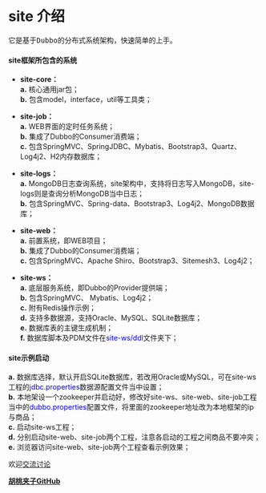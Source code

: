 # site 介绍 #

<pre>它是基于Dubbo的分布式系统架构，快速简单的上手。</pre>


#### site框架所包含的系统

+ <b>site-core：</b><br/>
<b>a.</b> 核心通用jar包；<br/>
<b>b.</b> 包含model，interface，util等工具类；<br/>

+ <b>site-job：</b><br/>
<b>a.</b> WEB界面的定时任务系统；<br/>
<b>b.</b> 集成了Dubbo的Consumer消费端；<br/>
<b>c.</b> 包含SpringMVC、SpringJDBC、Mybatis、Bootstrap3、Quartz、Log4j2、H2内存数据库；

+ <b>site-logs：</b><br/>
<b>a.</b> MongoDB日志查询系统，site架构中，支持将日志写入MongoDB，site-logs则是查询分析MongoDB当中日志；<br/>
<b>b.</b> 包含SpringMVC、Spring-data、Bootstrap3、Log4j2、MongoDB数据库；

+ <b>site-web：</b><br/>
<b>a.</b> 前置系统，即WEB项目；<br/>
<b>b.</b> 集成了Dubbo的Consumer消费端；<br/>
<b>c.</b> 包含SpringMVC、Apache Shiro、Bootstrap3、Sitemesh3、Log4j2；

+ <b>site-ws：</b><br/>
<b>a.</b> 底层服务系统，即Dubbo的Provider提供端；<br/>
<b>b.</b> 包含SpringMVC、 Mybatis、Log4j2；<br/>
<b>c.</b> 附有Redis操作示例；<br/>
<b>d.</b> 支持多数据源，支持Oracle、MySQL、SQLite数据库；<br/>
<b>e.</b> 数据库表的主键生成机制；<br/>
<b>f.</b> 数据库脚本及PDM文件在<font color="blue">site-ws/ddl</font>文件夹下；<br/>

#### site示例启动
  
<b>a.</b> 数据库选择，默认开启SQLite数据库，若改用Oracle或MySQL，可在site-ws工程的<font color="blue">jdbc.properties</font>数据源配置文件当中设置；<br/>
<b>b.</b> 本地架设一个zookeeper并启动好，修改好site-ws、site-web、site-job工程当中的<font color="blue">dubbo.properties</font>配置文件，将里面的zookeeper地址改为本地框架的ip与商品；<br/>
<b>c.</b> 启动site-ws工程；<br/>
<b>d.</b> 分别启动site-web、site-job两个工程，注意各启动的工程之间商品不要冲突；<br/>
<b>e.</b> 浏览器访问site-web、site-job两个工程查看示例效果；<br/>

欢迎[交流讨论](https://github.com/wangxinforme/site/issues)

<b>[胡桃夹子GitHub](https://github.com/wangxinforme "Vincent Git@OSC主页")</b>

